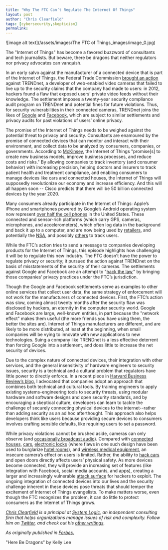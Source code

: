 ```yaml
---
title: "Why The FTC Can’t Regulate The Internet Of Things"
layout: post
author: "Chris Clearfield" 
tags: [cybersecurity,skepticism] 
permalink: 
---
```


![image alt text](/assets/images/The FTC of Things_images/image_0.jpg)

The "Internet of Things" has become a favored buzzword of consultants and tech journalists. But beware, there be dragons that neither regulators nor privacy advocates can vanquish. 

In an early salvo against the manufacturer of a connected device that is part of the Internet of Things, the Federal Trade Commission [brought an action](http://ftc.gov/opa/2013/09/trendnet.shtm) against TRENDnet, a developer of web-enabled video cameras that failed to live up to the security claims that the company had made to users: in 2012, hackers found a flaw that exposed users’ private video feeds without their knowledge. The settlement imposes a twenty-year security compliance audit program on TRENDnet and potential fines for future violations. Thus, for security vulnerabilities in their connected cameras, TRENDnet joins the likes of [Google](http://www.ftc.gov/opa/2011/03/google.shtm) and [Facebook](http://ftc.gov/opa/2011/11/privacysettlement.shtm), which are subject to similar settlements and privacy audits for past violations of users’ online privacy. 

The promise of the Internet of Things needs to be weighed against the potential threat to privacy and security. Consultants are enamoured by the promise of connected devices that can monitor and interact with their environment, and collect data to be analyzed by consumers, companies, or governments. According to [McKinsey](http://www.mckinsey.com/insights/high_tech_telecoms_internet/the_internet_of_things), the Internet of Things "promise[s] to create new business models, improve business processes, and reduce costs and risks." By allowing companies to track inventory (and consumer behavior) with increasing precision, helping doctors and insurers to track patient health and treatment compliance, and enabling consumers to manage devices like cars and connected houses, the Internet of Things will supposedly revolutionize our economy and increase efficiency. And this will all happen soon -- Cisco predicts that there will be 50 billion connected devices by the year 2020.  

Many consumers already participate in the Internet of Things: Apple’s iPhone and smartphones powered by Google’s Android operating system now represent [over half the cell phones](http://appleinsider.com/articles/13/09/09/smartphones-now-account-for-56-of-us-market-apples-iphone-at-25-share) in the United States. These connected and sensor-rich platforms (which carry GPS, cameras, microphones, and accelerometers), which often log data in the background and back it up to a computer, and are now being used by [retailers](http://www.schumer.senate.gov/record.cfm?id=345437&), and potentially the [NSA](http://www.spiegel.de/international/world/how-the-nsa-spies-on-smartphones-including-the-blackberry-a-921161.html), and possibly [others](http://www.forbes.com/sites/andygreenberg/2013/07/26/hackers-tiny-spy-computers-aim-to-track-targets-around-entire-neighborhoods-and-cities/) to track users. 

While the FTC’s action tries to send a message to companies developing products for the Internet of Things, this episode highlights how challenging it will be to regulate this new industry. The FTC doesn’t have the power to regulate privacy or security; it pursued the action against TRENDnet on the basis of misstatements of the security of their cameras. The settlements against Google and Facebook are an attempt to "[hack the law](http://www.forbes.com/sites/kashmirhill/2012/06/29/your-privacy-watchdog-does-have-some-teeth/)," by bringing those companies’ privacy practices under the FTC’s jurisdiction.

Though the Google and Facebook settlements serve as examples to other online services that collect user data, the same strategy of enforcement will not work for the manufacturers of connected devices. First, the FTC’s action was slow, coming almost twenty months after the security flaw was disclosed by hackers, an eternity in the computer security world. Google and Facebook are large, well-known entities, in part because the "network effect" makes them useful (the more friends you have using them, the better the sites are). Internet of Things manufacturers are different, and are likely to be more distributed, at least at the beginning, when small companies will be vying to innovate with new applications to new technologies. Suing a company like TRENDnet is a less effective deterrent than forcing Google into a settlement, and does little to increase the net security of devices. 

Due to the complex nature of connected devices, their integration with other services, and the general insensitivity of hardware engineers to security issues, security is a technical and a cultural problem that regulators have little power to directly enforce. In a recent piece in [Harvard Business Review](http://blogs.hbr.org/cs/2013/06/rethinking_security_for_the_in.html)[’s blog](http://www.google.com/url?q=http%3A%2F%2Fblogs.hbr.org%2Fcs%2F2013%2F06%2Frethinking_security_for_the_in.html&sa=D&sntz=1&usg=AFQjCNFJOVrSZza7rQaZCtN1GOWPSUqhWA), I advocated that companies adopt an approach that combines both technical and cultural tools.  By training engineers to apply existing systems-engineering tools to security threats, using modular hardware and software designs and open security standards, and by encouraging a skeptical culture, developers can learn to tackle the challenge of securely connecting physical devices to the internet--rather than adding security as an ad hoc afterthought. This approach also helps developers think like users because providing secure devices to consumers involves crafting sensible defaults, like requiring users to set a password.

While privacy violations cannot be brushed aside, cameras can only observe (and [occasionally broadcast audio](http://abcnews.go.com/blogs/headlines/2013/08/baby-monitor-hacking-alarms-houston-parents/)). Compared with [connected houses](http://www.forbes.com/sites/kashmirhill/2013/07/26/smart-homes-hack/), [cars](http://www.caranddriver.com/features/can-your-car-be-hacked-feature), [electronic locks](http://www.wired.com/gadgetlab/2013/05/kwikset-kevo-lock/) (where flaws in one such design have been used to burglarize [hotel rooms](http://www.forbes.com/sites/andygreenberg/2013/05/15/hotel-lock-hack-still-being-used-in-burglaries-months-after-lock-firms-fix/)), and [wireless medical equipment](http://www.imedicalapps.com/2011/12/qualcomm-announces-major-breakthrough-connected-medical-devices-mhs11/), an insecure camera’s effect on users is limited. Rather, the ability to [hack cars](http://www.forbes.com/sites/andygreenberg/2013/07/24/hackers-reveal-nasty-new-car-attacks-with-me-behind-the-wheel-video/) and open doors directly affects users’ physical safety. As more devices become connected, they will provide an increasing set of features (like integration with Facebook, social media accounts, and apps), creating a larger and increasingly vulnerable [attack surface](http://en.wikipedia.org/wiki/Attack_surface) for hackers to exploit. The ongoing integration of connected devices into our lives and the security challenge inherent in these devices pose threats that should temper the excitement of Internet of Things evangelists. To make matters worse, even though the FTC recognizes the problem, it can do little to protect consumers as the Internet of Things grows.

*[Chris Clearfield](http://www.google.com/url?q=http%3A%2F%2Fwww.system-logic.com%2Fteam%2F&sa=D&sntz=1&usg=AFQjCNFJqjbpUmzYx61K9VrOYPPUFjDtoA) is a principal at [System Logic](http://www.system-logic.com/commentary/), an independent consulting firm that helps organizations manage issues of risk and complexity. Follow him on [Twitter](https://twitter.com/syslogictweets), and check out his [other writings](http://www.system-logic.com/commentary/).*

*As originally published in [Forbes.](http://www.forbes.com/sites/chrisclearfield/2013/09/18/why-the-ftc-cant-regulate-the-internet-of-things/)*

"Here Be Dragons" by Kelly Lee

